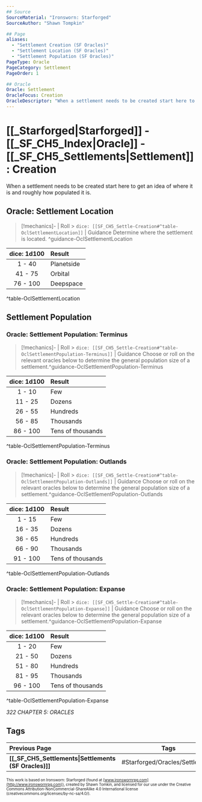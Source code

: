 ```yaml
---
## Source
SourceMaterial: "Ironsworn: Starforged"
SourceAuthor: "Shawn Tompkin"

## Page
aliases:
  - "Settlement Creation (SF Oracles)"
  - "Settlement Location (SF Oracles)"
  - "Settlement Population (SF Oracles)"
PageType: Oracle
PageCategory: Settlement
PageOrder: 1

## Oracle
Oracle: Settlement
OracleFocus: Creation
OracleDescriptor: "When a settlement needs to be created start here to get an idea of where it is and roughly how populated it is."
---
```

 # [[_Starforged|Starforged]] - [[_SF_CH5_Index|Oracle]] - [[_SF_CH5_Settlements|Settlement]]: Creation
 When a settlement needs to be created start here to get an idea of where it is and roughly how populated it is.

## Oracle: Settlement Location
> [!mechanics]- | Roll > `dice: [[SF_CH5_Settle-Creation#^table-OclSettlementLocation]]` | Guidance
> Determine where the settlement is located. ^guidance-OclSettlementLocation

| dice: 1d100 | Result |
|:---:|:--- |
| 1 - 40 | Planetside |
| 41 - 75 | Orbital |
| 76 - 100 | Deepspace |
^table-OclSettlementLocation

## Settlement Population
### Oracle: Settlement Population: Terminus
> [!mechanics]- | Roll > `dice: [[SF_CH5_Settle-Creation#^table-OclSettlementPopulation-Terminus]]` | Guidance
> Choose or roll on the relevant oracles below to determine the general population size of a settlement.^guidance-OclSettlementPopulation-Terminus

| dice: 1d100 | Result |
|:---:|:--- |
| 1 - 10 | Few |
| 11 - 25 | Dozens |
| 26 - 55 | Hundreds |
| 56 - 85 | Thousands |
| 86 - 100 | Tens of thousands |
^table-OclSettlementPopulation-Terminus

### Oracle: Settlement Population: Outlands
> [!mechanics]- | Roll > `dice: [[SF_CH5_Settle-Creation#^table-OclSettlementPopulation-Outlands]]` | Guidance
> Choose or roll on the relevant oracles below to determine the general population size of a settlement.^guidance-OclSettlementPopulation-Outlands

| dice: 1d100 | Result |
|:---:|:--- |
| 1 - 15 | Few |
| 16 - 35 | Dozens |
| 36 - 65 | Hundreds |
| 66 - 90 | Thousands |
| 91 - 100 | Tens of thousands |
^table-OclSettlementPopulation-Outlands

### Oracle: Settlement Population: Expanse
> [!mechanics]- | Roll > `dice: [[SF_CH5_Settle-Creation#^table-OclSettlementPopulation-Expanse]]` | Guidance
> Choose or roll on the relevant oracles below to determine the general population size of a settlement.^guidance-OclSettlementPopulation-Expanse

| dice: 1d100 | Result |
|:---:|:--- |
| 1 - 20 | Few |
| 21 - 50 | Dozens |
| 51 - 80 | Hundreds |
| 81 - 95 | Thousands |
| 96 - 100 | Tens of thousands |
^table-OclSettlementPopulation-Expanse

*322 CHAPTER 5: ORACLES*

## Tags
| Previous Page | Tags | Next Page |
|:--- |:---:| ---:|
| **[[_SF_CH5_Settlements\|Settlements (SF Oracles)]]** | #Starforged/Oracles/Settlements | **[[SF_CH5_Settle_Approach\|Settlement Approach (SF Oracles)]]** |

<font size=-2>This work is based on Ironsworn: Starforged (found at [www.ironswornrpg.com](http://www.ironswornrpg.com)), created by Shawn Tomkin, and licensed for our use under the Creative Commons Attribution-NonCommercial-ShareAlike 4.0 International license  (creativecommons.org/licenses/by-nc-sa/4.0/).</font>